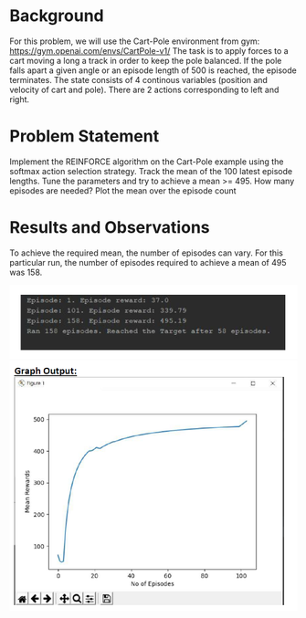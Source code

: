 # Background
For this problem, we will use the Cart-Pole environment from gym: https://gym.openai.com/envs/CartPole-v1/ The task is to apply forces to a cart moving a long a track in order to keep the pole balanced. If the 
pole falls apart a given angle or an episode length of 500 is reached, the episode terminates. The state consists of 4 continous variables (position and velocity of cart and pole). There are 2 actions corresponding to left and right.
# Problem Statement
Implement the REINFORCE algorithm on the Cart-Pole example using the softmax action selection strategy. Track the mean of the 100 latest episode lengths. 
Tune the parameters and try to achieve a mean >= 495. How many episodes are needed? Plot the mean over the episode count

# Results and Observations
To achieve the required mean, the number of episodes can vary. For this particular run, the number of episodes required to achieve a mean of 495 was 158.

![alt text](https://github.com/gunjan1917/ReinforcementLearningProblems/blob/Gunjan1917-patch-1/REINFORCE_cartpole/mean.PNG)
![alt text](https://github.com/gunjan1917/ReinforcementLearningProblems/blob/Gunjan1917-patch-1/REINFORCE_cartpole/ex8_output.PNG)
